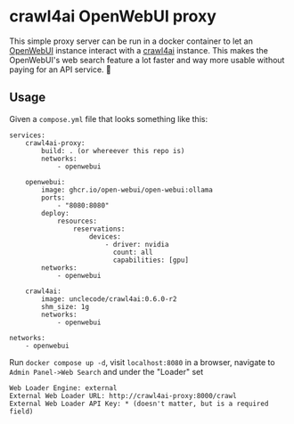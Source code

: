 # crawl4ai OpenWebUI proxy
This simple proxy server can be run in a docker container to let an [OpenWebUI](https://github.com/open-webui/open-webui) instance interact with a [crawl4ai](https://github.com/unclecode/crawl4ai) instance.
This makes the OpenWebUI's web search feature a lot faster and way more usable without paying for an API service. 🎉

## Usage
Given a `compose.yml` file that looks something like this:

```
services:
    crawl4ai-proxy:
        build: . (or whereever this repo is)
        networks:
            - openwebui

    openwebui:
        image: ghcr.io/open-webui/open-webui:ollama
        ports:
            - "8080:8080"
        deploy:
            resources:
                reservations:
                    devices:
                        - driver: nvidia
                          count: all
                          capabilities: [gpu]
        networks:
            - openwebui

    crawl4ai:
        image: unclecode/crawl4ai:0.6.0-r2
        shm_size: 1g
        networks:
            - openwebui

networks:
    - openwebui
```

Run `docker compose up -d`, visit `localhost:8080` in a browser, navigate to `Admin Panel->Web Search` and under the "Loader" set

    Web Loader Engine: external
    External Web Loader URL: http://crawl4ai-proxy:8000/crawl
    External Web Loader API Key: * (doesn't matter, but is a required field)
